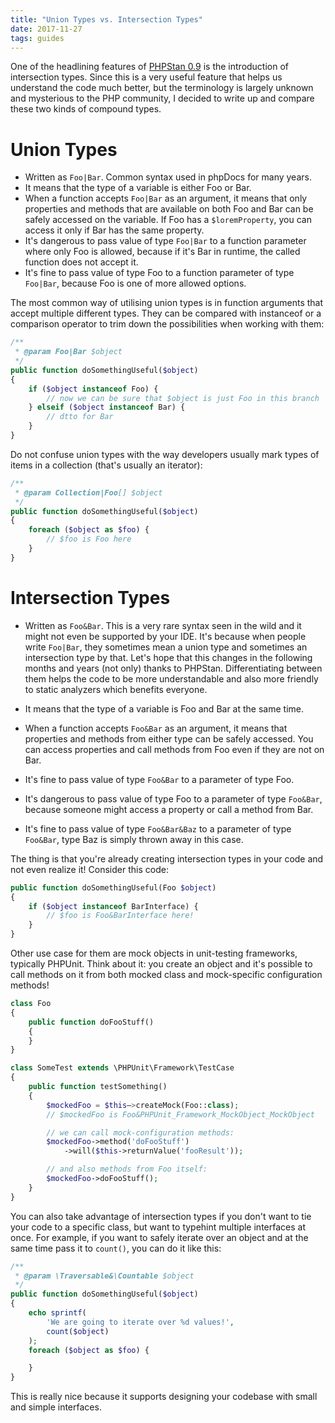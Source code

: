 ```yaml
---
title: "Union Types vs. Intersection Types"
date: 2017-11-27
tags: guides
---
```


One of the headlining features of [PHPStan 0.9](https://medium.com/@ondrejmirtes/phpstan-0-9-a-huge-leap-forward-1e9b0872d1cc) is the introduction of intersection types. Since this is a very useful feature that helps us understand the code much better, but the terminology is largely unknown and mysterious to the PHP community, I decided to write up and compare these two kinds of compound types.

# Union Types

- Written as `Foo|Bar`. Common syntax used in phpDocs for many years.
- It means that the type of a variable is either Foo or Bar.
- When a function accepts `Foo|Bar` as an argument, it means that only properties and methods that are available on both Foo and Bar can be safely accessed on the variable. If Foo has a `$loremProperty`, you can access it only if Bar has the same property.
- It's dangerous to pass value of type `Foo|Bar` to a function parameter where only Foo is allowed, because if it's Bar in runtime, the called function does not accept it.
- It's fine to pass value of type Foo to a function parameter of type `Foo|Bar`, because Foo is one of more allowed options.

The most common way of utilising union types is in function arguments that accept multiple different types. They can be compared with instanceof or a comparison operator to trim down the possibilities when working with them:

```php
/**
 * @param Foo|Bar $object
 */
public function doSomethingUseful($object)
{
    if ($object instanceof Foo) {
        // now we can be sure that $object is just Foo in this branch
    } elseif ($object instanceof Bar) {
        // dtto for Bar
    }
}
```

Do not confuse union types with the way developers usually mark types of items in a collection (that's usually an iterator):

```php
/**
 * @param Collection|Foo[] $object
 */
public function doSomethingUseful($object)
{
    foreach ($object as $foo) {
        // $foo is Foo here
    }
}
```

# Intersection Types

- Written as `Foo&Bar`. This is a very rare syntax seen in the wild and it might not even be supported by your IDE. It's because when people write `Foo|Bar`, they sometimes mean a union type and sometimes an intersection type by that. Let's hope that this changes in the following months and years (not only) thanks to PHPStan. Differentiating between them helps the code to be more understandable and also more friendly to static analyzers which benefits everyone.

- It means that the type of a variable is Foo and Bar at the same time.

- When a function accepts `Foo&Bar` as an argument, it means that properties and methods from either type can be safely accessed. You can access properties and call methods from Foo even if they are not on Bar.

- It's fine to pass value of type `Foo&Bar` to a parameter of type Foo.

- It's dangerous to pass value of type Foo to a parameter of type `Foo&Bar`, because someone might access a property or call a method from Bar.

- It's fine to pass value of type `Foo&Bar&Baz` to a parameter of type `Foo&Bar`, type Baz is simply thrown away in this case.

The thing is that you're already creating intersection types in your code and not even realize it! Consider this code:

```php
public function doSomethingUseful(Foo $object)
{
    if ($object instanceof BarInterface) {
        // $foo is Foo&BarInterface here!
    }
}
```

Other use case for them are mock objects in unit-testing frameworks, typically PHPUnit. Think about it: you create an object and it's possible to call methods on it from both mocked class and mock-specific configuration methods!

```php
class Foo
{
    public function doFooStuff()
    {
    }
}

class SomeTest extends \PHPUnit\Framework\TestCase
{
    public function testSomething()
    {
        $mockedFoo = $this–>createMock(Foo::class);
        // $mockedFoo is Foo&PHPUnit_Framework_MockObject_MockObject

        // we can call mock-configuration methods:
        $mockedFoo->method('doFooStuff')
            ->will($this->returnValue('fooResult'));

        // and also methods from Foo itself:
        $mockedFoo->doFooStuff();
    }
}
```

You can also take advantage of intersection types if you don't want to tie your code to a specific class, but want to typehint multiple interfaces at once. For example, if you want to safely iterate over an object and at the same time pass it to `count()`, you can do it like this:

```php
/**
 * @param \Traversable&\Countable $object
 */
public function doSomethingUseful($object)
{
    echo sprintf(
        'We are going to iterate over %d values!',
        count($object)
    );
    foreach ($object as $foo) {

    }
}
```

This is really nice because it supports designing your codebase with small and simple interfaces.
